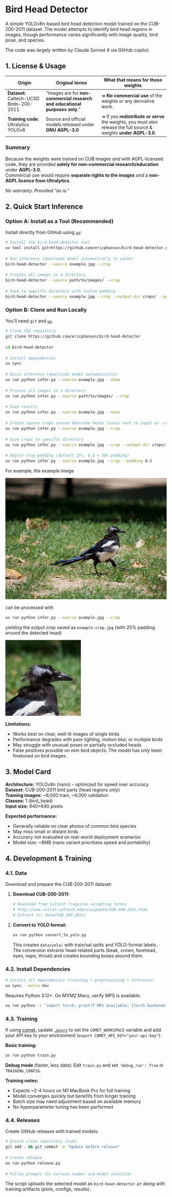 # Bird Head Detector

A simple YOLOv8n-based bird head detection model trained on the CUB-200-2011 dataset. The model attempts to identify bird head regions in images, though performance varies significantly with image quality, bird pose, and species.

The code was largely written by Claude Sonnet 4 via GitHub copilot.

## 1. License & Usage

| Origin | Original terms | What that means for these weights |
|--------|----------------|-----------------------------------|
| **Dataset:** Caltech-UCSD Birds-200-2011 | "Images are for **non-commercial research and educational purposes only**." | ➜ **No commercial use** of the weights or any derivative work. |
| **Training code:** Ultralytics YOLOv8 | Source and official models released under **GNU AGPL-3.0** | ➜ If you **redistribute or serve** the weights, you must also release the full source & weights **under AGPL-3.0**. |

### Summary  
Because the weights were trained on CUB images *and* with AGPL-licensed code, they are provided **solely for non-commercial research/education** under **AGPL-3.0**.  
Commercial use would require **separate rights to the images** *and* a **non-AGPL licence from Ultralytics**.

*No warranty. Provided "as is."*

## 2. Quick Start Inference

### Option A: Install as a Tool (Recommended)

Install directly from GitHub using [`uv`](https://docs.astral.sh/uv/getting-started/installation/):

```bash
# Install the bird-head-detector tool
uv tool install git+https://github.com/ericphanson/bird-head-detector.git

# Run inference (downloads model automatically to cache)
bird-head-detector --source example.jpg --crop

# Process all images in a directory
bird-head-detector --source path/to/images/ --crop

# Save to specific directory with custom padding
bird-head-detector --source example.jpg --crop --output-dir crops/ --padding 0.5
```

### Option B: Clone and Run Locally

You'll need `git` and [`uv`](https://docs.astral.sh/uv/getting-started/installation/).

```bash
# Clone the repository
git clone https://github.com/ericphanson/bird-head-detector

cd bird-head-detector

# Install dependencies
uv sync

# Basic inference (downloads model automatically)
uv run python infer.py --source example.jpg --show

# Process all images in a directory
uv run python infer.py --source path/to/images/ --crop

# Save results
uv run python infer.py --source example.jpg --save

# Create square crops around detected heads (saves next to input as -crop suffix)
uv run python infer.py --source example.jpg --crop

# Save crops to specific directory
uv run python infer.py --source example.jpg --crop --output-dir crops/

# Adjust crop padding (default 25%, 0.5 = 50% padding)
uv run python infer.py --source example.jpg --crop --padding 0.5
```

For example, the example image

![](./example.jpg)

can be processed with

```sh
uv run python infer.py --source example.jpg --crop
```

yielding the output crop saved as `example-crop.jpg` (with 25% padding around the detected head)

![](./example-crop.jpg)

**Limitations:**
- Works best on clear, well-lit images of single birds
- Performance degrades with poor lighting, motion blur, or multiple birds
- May struggle with unusual poses or partially occluded heads
- False positives possible on non-bird objects. The model has _only_ been finetuned on bird images.

## 3. Model Card

**Architecture:** YOLOv8n (nano) - optimized for speed over accuracy  
**Dataset:** CUB-200-2011 bird parts (head regions only)  
**Training images:** ~6,000 train, ~6,000 validation  
**Classes:** 1 (bird_head)  
**Input size:** 640×640 pixels  

**Expected performance:**
- Generally reliable on clear photos of common bird species
- May miss small or distant birds
- Accuracy not evaluated on real-world deployment scenarios
- Model size: ~6MB (nano variant prioritizes speed and portability)

## 4. Development & Training

### 4.1. Data

Download and prepare the CUB-200-2011 dataset:

1. **Download CUB-200-2011:**
   ```bash
   # Download from Caltech (requires accepting terms)
   # http://www.vision.caltech.edu/visipedia/CUB-200-2011.html
   # Extract to: data/CUB_200_2011/
   ```

2. **Convert to YOLO format:**
   ```bash
   uv run python convert_to_yolo.py
   ```
   
   This creates `data/yolo/` with train/val splits and YOLO-format labels. The conversion extracts head-related parts (beak, crown, forehead, eyes, nape, throat) and creates bounding boxes around them.

### 4.2. Install Dependencies

```bash
# Install all dependencies (training + preprocessing + inference)
uv sync --extra dev
```

Requires Python 3.12+. On M1/M2 Macs, verify MPS is available:
```bash
uv run python -c "import torch; print(f'MPS available: {torch.backends.mps.is_available()}')"
```

### 4.3. Training

If using [comet](https://www.comet.com/), update [`.envrc`](./envrc) to set the `COMET_WORKSPACE` variable and add your API key to your environment (`export COMET_API_KEY="your-api-key"`).

**Basic training:**
```bash
uv run python train.py
```

**Debug mode** (faster, less data):
Edit `train.py` and set `'debug_run': True` in `TRAINING_CONFIG`.

**Training notes:**
- Expects ~2-4 hours on M1 MacBook Pro for full training
- Model converges quickly but benefits from longer training
- Batch size may need adjustment based on available memory
- No hyperparameter tuning has been performed

### 4.4. Releases

Create GitHub releases with trained models:

```bash
# Ensure clean repository state
git add . && git commit -m "Update before release"

# Create release
uv run python release.py

# Follow prompts for version number and model selection
```

The script uploads the selected model as `bird-head-detector.pt` along with training artifacts (plots, configs, results).
